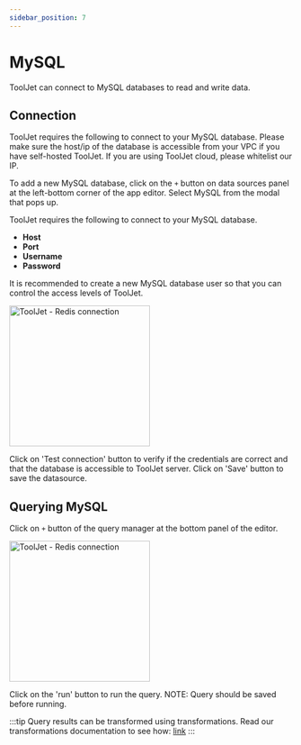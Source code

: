 ```yaml
---
sidebar_position: 7
---
```


# MySQL

ToolJet can connect to MySQL databases to read and write data. 

## Connection

ToolJet requires the following to connect to your MySQL database. Please make sure the host/ip of the database is accessible from your VPC if you have self-hosted ToolJet. If you are using ToolJet cloud, please whitelist our IP.

To add a new MySQL database, click on the `+` button on data sources panel at the left-bottom corner of the app editor. Select MySQL from the modal that pops up.

ToolJet requires the following to connect to your MySQL database.

- **Host**
- **Port**
- **Username**
- **Password**

It is recommended to create a new MySQL database user so that you can control the access levels of ToolJet. 

<img src="/img/datasource-reference/mysql.png" alt="ToolJet - Redis connection" height="250"/>

Click on 'Test connection' button to verify if the credentials are correct and that the database is accessible to ToolJet server. Click on 'Save' button to save the datasource.

## Querying MySQL
Click on `+` button of the query manager at the bottom panel of the editor. 

<img src="/img/datasource-reference/mysql-query.png" alt="ToolJet - Redis connection" height="250"/>

Click on the 'run' button to run the query. NOTE: Query should be saved before running.

:::tip
Query results can be transformed using transformations. Read our transformations documentation to see how: [link](/docs/tutorial/transformations)
:::